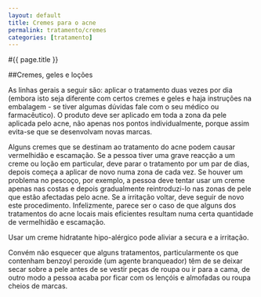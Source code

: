 ```yaml
---
layout: default
title: Cremes para o acne
permalink: tratamento/cremes
categories: [tratamento]
---
```


#{{ page.title }}

##Cremes, geles e loções

As linhas gerais a seguir são: aplicar o tratamento duas vezes por dia (embora isto seja diferente com certos cremes e geles e haja instruções na embalagem - se tiver algumas dúvidas fale com o seu médico ou farmacêutico). O produto deve ser aplicado em toda a zona da pele aplicada pelo acne, não apenas nos pontos individualmente, porque assim evita-se que se desenvolvam novas marcas.

Alguns cremes que se destinam ao tratamento do acne podem causar vermelhidão e escamação. Se a pessoa tiver uma grave reacção a um creme ou loção em particular, deve parar o tratamento por um par de dias, depois começa a aplicar de novo numa zona de cada vez. Se houver um problema no pescoço, por exemplo, a pessoa deve tentar usar um creme apenas nas costas e depois gradualmente reintroduzi-Io nas zonas de pele que estão afectadas pelo acne. Se a irritação voltar, deve seguir de novo este procedimento. Infelizmente, parece ser o caso de que alguns dos tratamentos do acne locais mais eficientes resultam numa certa quantidade de vermelhidão e escamação.

Usar um creme hidratante hipo-alérgico pode aliviar a secura e a irritação.

Convém não esquecer que alguns tratamentos, particularmente os que contenham benzoyl peroxide (um agente branqueador) têm de se deixar secar sobre a pele antes de se vestir peças de roupa ou ir para a cama, de outro modo a pessoa acaba por ficar com os lençóis e almofadas ou roupa cheios de marcas.
